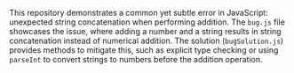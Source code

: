 This repository demonstrates a common yet subtle error in JavaScript: unexpected string concatenation when performing addition. The `bug.js` file showcases the issue, where adding a number and a string results in string concatenation instead of numerical addition.  The solution (`bugSolution.js`) provides methods to mitigate this, such as explicit type checking or using `parseInt` to convert strings to numbers before the addition operation.